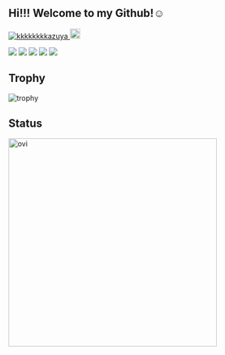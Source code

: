 ## Hi!!! Welcome to my Github!☺️
<p align="left">
  <a href="https://github.com/kkkkkkkkazuya/kkkkkkkkazuya/">
    <img src="https://komarev.com/ghpvc/?username=kkkkkkkkazuya" alt="kkkkkkkkazuya" />
  </a>
  <a href="https://github.com/kkkkkkkkazuya">
    <img height="20" src="https://img.shields.io/github/followers/kkkkkkkkazuya?label=follow&logo=github&style=flat" />
  </a>
</p>
<!-- [![My Skills](https://skillicons.dev/icons?i=aws,gcp,docker,githubactions,go,ai,js,py,terraform,&perline=3)](https://skillicons.dev) -->

![](http://github-profile-summary-cards.vercel.app/api/cards/profile-details?username=kkkkkkkkazuya&theme=gruvbox)
![](http://github-profile-summary-cards.vercel.app/api/cards/repos-per-language?username=kkkkkkkkazuya&theme=gruvbox)
![](http://github-profile-summary-cards.vercel.app/api/cards/most-commit-language?username=kkkkkkkkazuya&theme=gruvbox)
![](http://github-profile-summary-cards.vercel.app/api/cards/stats?username=kkkkkkkkazuya&theme=gruvbox)
![](http://github-profile-summary-cards.vercel.app/api/cards/productive-time?username=kkkkkkkkazuya&theme=gruvbox&utcOffset=9)
## Trophy
![trophy](https://github-profile-trophy.vercel.app/?username=kkkkkkkkazuya&theme=gruvbox)
## Status
<img src="https://github-readme-stats.vercel.app/api?username=kkkkkkkkazuya&show_icons=true&locale=en&theme=chartreuse-dark" alt="ovi" width="410" /></p>
